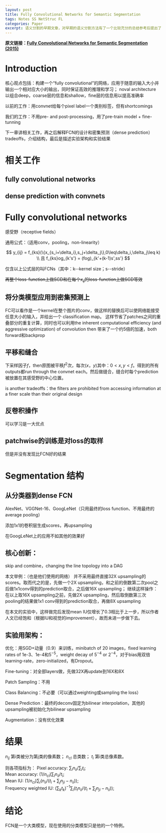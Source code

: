 ```yaml
---
layout: post
title: Fully Convolutional Networks for Semantic Segmentation
tags: Notes SS NetStruc FL
categories: Paper
excerpt: 语义分割的早期文章，对早期的语义分割方法有了一个比较充分的总结参考后提出了一个当时最佳的方案，同时给出了全卷积网络的思想以及跳跃链接的思想，为之后很多语义分割的工作提供了基础。
---
```


**原文链接：[Fully Convolutional Networks for Semantic Segmentation (2015)](https://arxiv.org/pdf/1411.4038.pdf)**

# Introduction

核心观点包括：构建一个“fully convolutional”的网络，应用于随意的输入大小并输出一个相对应大小的输出，同时保证高效的推理和学习； noval architecture 以组合deep，coarse层的信息和shallow，fine层的信息用以提高准确率

以前的工作：用convnet给每个pixel label一个类别标签，但有shortcomings

我们的工作：不用pre- and post-processing，用了pre-train model + fine-tunning

下一章讲相关工作，再之后解释FCN的设计和密集预测（dense prediction）tradeoffs，介绍结构，最后是描述实验架构和实验结果

# 相关工作

## fully convolutional networks

## dense prediction with convnets

# Fully convolutional networks

感受野（receptive fields）

通用公式：（适用conv，pooling，non-linearity）


$$
y_{ij} = f_{ks}(\{x_{s_i+\delta_i},s_j+\delta_j\},0\leq\delta_i,\delta_j\leq k) \\
且 f_{ks}og_{k's'} = (fog)_{k'+(k-1)s',ss'}
$$


仅含以上公式层的叫FCNs（其中：k--kernel size；s--stride）

~~再整个loss-function上做SGD和在每个$x_{ij}$的loss-function上做SGD等效~~

## 将分类模型应用到密集预测上

FC可以看作是一个kernel在整个图片的conv，做这样的替换后可以使网络能接受任意大小的输入，并给出一个 classification map。
这样节省了patches之间的重叠部分的重复计算，同时也可以利用the inherent computational efficiency (and aggressive optimization) of convolution then 带来了一个约5倍的加速，both forward和backprop

## 平移和缝合

下采样因子$f$，then原图被平移$f^2$次，每次$(x，y)$其中：$0 < x,y < f$。得到的所有outputs都run through the convnet each。然后做缝合，缝合时每个prediction被放置在其感受野的中心位置。

is another tradeoffs：the filters are prohibited from accessing information at a finer scale than their original design

## 反卷积操作

可以学习是一大优点

## patchwise的训练是对loss的取样

但是并没有发现比FCN好的结果

# Segmentation 结构

## 从分类器到dense FCN

AlexNet、VGGNet-16、GoogLeNet（只用最终的loss function、不用最终的average pooling）

添加1x1的卷积层生成scores，再upsampling

在GoogLeNet上的应用不如其他的效果好

## 核心创新：

skip and combine，changing the line topology into a DAG

本文举例：（也是他们使用的网络）
并不采用最终直接32X upsampling的scores。取而代之的是，先做一个2X upsampling，和之前的倒数第二次pool之后做1x1conv得到的prediction取合，之后做16X upsampling；
继续这样操作：在以上取16X upsampling之前，先做2X upsampling，然后取倒数第三次pooling的结果做1x1 conv得到的prediction取合，再做8X upsampling

在本文的实验中，这样做完后发现mean IU仅增长了0.3相比于上一步，所以作者人文已经饱和（根据IU和视觉的improvement），故而未进一步做下去。

## 实验用架构：

优化：用SGD+动量（0.9）来训练，minibatch of 20 images，fixed learning rates of 1e-3、1e-4和$5^{-5}$，weight decay of $5^{-4}$ or $2^{-4}$，对于bias用双倍learning-rate，zero-initialized，有Dropout。

Fine-tuning：对全部layers做，先做32X再update到16X和8X

Patch Sampling：不用

Class Balancing：不必要（可以通过weighting或sampling the loss）

Dense Prediction：最终的deconv固定为bilinear interpolation，其他的upsampling被初始化为bilinear upsampling

Augmentation：没有优化效果

# 结果

$n_{ij}$ 第i类被分为第j类的像素数；
$n_{cl}$ 总类数；
$t_i$ 第i类总像素数。

则各项指标为：
Pixel accuracy: $\sum_i{n_{ii}} / \sum_i{t_i}$; <br />
Mean accuracy: $(1/n_{cl})\sum_i{n_{ii} / t_i}$; <br />
Mean IU: $(1/n_{cl})\sum_i{(n_{ii} / (t_i + \sum_j{n_{ji}} - n_{ii}))}$; <br />
Frequency weighted IU: $(\sum_k{t_k})^{-1}\sum_i{(t_i n_{ii} / (t_i + \sum_j{n_{ji}} - n_{ii}))}$; 

# 结论

FCN是一个大类模型，现在使用的分类模型只是他的一个特例。